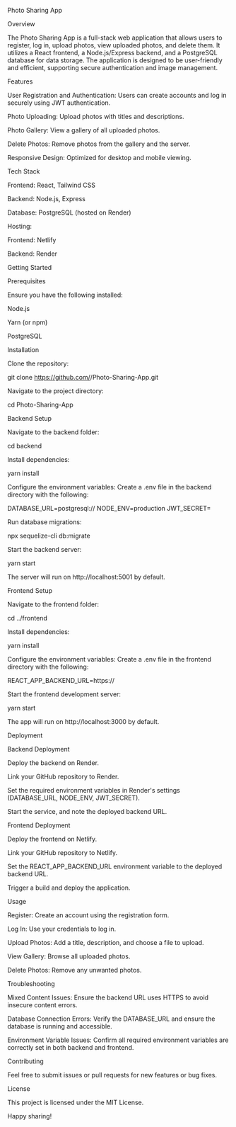 Photo Sharing App

Overview

The Photo Sharing App is a full-stack web application that allows users to register, log in, upload photos, view uploaded photos, and delete them. It utilizes a React frontend, a Node.js/Express backend, and a PostgreSQL database for data storage. The application is designed to be user-friendly and efficient, supporting secure authentication and image management.

Features

User Registration and Authentication: Users can create accounts and log in securely using JWT authentication.

Photo Uploading: Upload photos with titles and descriptions.

Photo Gallery: View a gallery of all uploaded photos.

Delete Photos: Remove photos from the gallery and the server.

Responsive Design: Optimized for desktop and mobile viewing.

Tech Stack

Frontend: React, Tailwind CSS

Backend: Node.js, Express

Database: PostgreSQL (hosted on Render)

Hosting:

Frontend: Netlify

Backend: Render

Getting Started

Prerequisites

Ensure you have the following installed:

Node.js

Yarn (or npm)

PostgreSQL

Installation

Clone the repository:

git clone https://github.com/<your-username>/Photo-Sharing-App.git

Navigate to the project directory:

cd Photo-Sharing-App

Backend Setup

Navigate to the backend folder:

cd backend

Install dependencies:

yarn install

Configure the environment variables:
Create a .env file in the backend directory with the following:

DATABASE_URL=postgresql://<your-database-credentials>
NODE_ENV=production
JWT_SECRET=<your-jwt-secret>

Run database migrations:

npx sequelize-cli db:migrate

Start the backend server:

yarn start

The server will run on http://localhost:5001 by default.

Frontend Setup

Navigate to the frontend folder:

cd ../frontend

Install dependencies:

yarn install

Configure the environment variables:
Create a .env file in the frontend directory with the following:

REACT_APP_BACKEND_URL=https://<your-backend-url>

Start the frontend development server:

yarn start

The app will run on http://localhost:3000 by default.

Deployment

Backend Deployment

Deploy the backend on Render.

Link your GitHub repository to Render.

Set the required environment variables in Render's settings (DATABASE_URL, NODE_ENV, JWT_SECRET).

Start the service, and note the deployed backend URL.

Frontend Deployment

Deploy the frontend on Netlify.

Link your GitHub repository to Netlify.

Set the REACT_APP_BACKEND_URL environment variable to the deployed backend URL.

Trigger a build and deploy the application.

Usage

Register: Create an account using the registration form.

Log In: Use your credentials to log in.

Upload Photos: Add a title, description, and choose a file to upload.

View Gallery: Browse all uploaded photos.

Delete Photos: Remove any unwanted photos.

Troubleshooting

Mixed Content Issues: Ensure the backend URL uses HTTPS to avoid insecure content errors.

Database Connection Errors: Verify the DATABASE_URL and ensure the database is running and accessible.

Environment Variable Issues: Confirm all required environment variables are correctly set in both backend and frontend.

Contributing

Feel free to submit issues or pull requests for new features or bug fixes.

License

This project is licensed under the MIT License.

Happy sharing!
